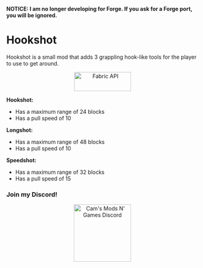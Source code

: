 **NOTICE: I am no longer developing for Forge. If you ask for a Forge port, you will be ignored.**

# **Hookshot**

Hookshot is a small mod that adds 3 grappling hook-like tools for the player to use to get around.
<p align="center">
  <a href="https://www.curseforge.com/minecraft/mc-mods/fabric-api"><img src="https://i.imgur.com/Ol1Tcf8.png" width="149" height="50" title="Fabric API" alt="Fabric API"></a>
</p>

**Hookshot:**
* Has a maximum range of 24 blocks
* Has a pull speed of 10

**Longshot:**
* Has a maximum range of 48 blocks
* Has a pull speed of 10

**Speedshot:**
* Has a maximum range of 32 blocks
* Has a pull speed of 15

<p align="center">
  <h3>Join my Discord!</h3>
</p>
<p align="center">
  <a href="https://discord.gg/f5dFYWX"><img src="https://www.shareicon.net/data/2017/06/21/887435_logo_512x512.png" width="150" height="150" title="Cam's Mods N' Games Discord" alt="Cam's Mods N' Games Discord"></a>
</p>
